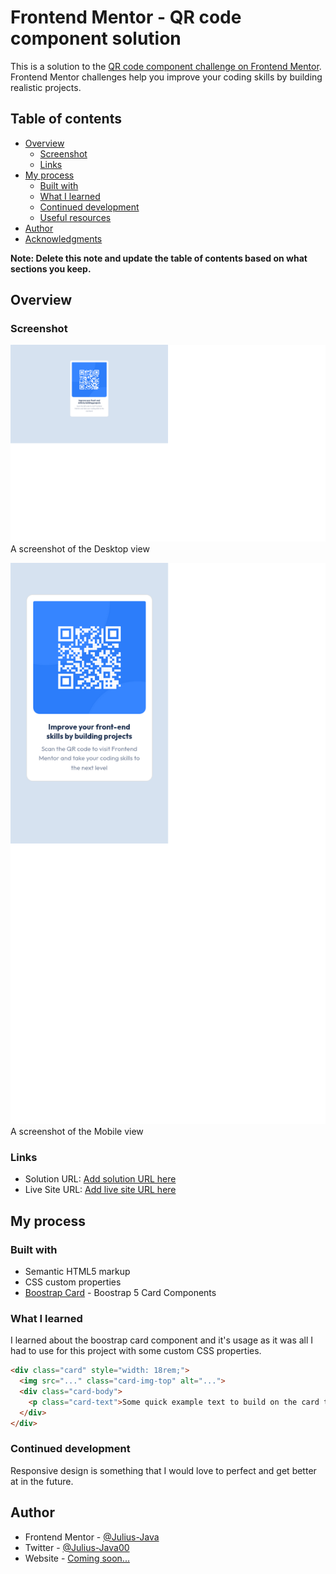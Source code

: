 # Frontend Mentor - QR code component solution

This is a solution to the [QR code component challenge on Frontend Mentor](https://www.frontendmentor.io/challenges/qr-code-component-iux_sIO_H). Frontend Mentor challenges help you improve your coding skills by building realistic projects.

## Table of contents

- [Overview](#overview)
  - [Screenshot](#screenshot)
  - [Links](#links)
- [My process](#my-process)
  - [Built with](#built-with)
  - [What I learned](#what-i-learned)
  - [Continued development](#continued-development)
  - [Useful resources](#useful-resources)
- [Author](#author)
- [Acknowledgments](#acknowledgments)

**Note: Delete this note and update the table of contents based on what sections you keep.**

## Overview

### Screenshot

![](./screenshot/Desktop-view.png)
A screenshot of the Desktop view

![](./screenshot/mobile-view.png)
A screenshot of the Mobile view

### Links

- Solution URL: [Add solution URL here](https://your-solution-url.com)
- Live Site URL: [Add live site URL here](https://your-live-site-url.com)

## My process

### Built with

- Semantic HTML5 markup
- CSS custom properties
- [Boostrap Card](https://getbootstrap.com/docs/5.0/components/card/#about) - Boostrap 5 Card Components

### What I learned

I learned about the boostrap card component and it's usage as it was all I had to use for this project with some custom CSS properties.

```html
<div class="card" style="width: 18rem;">
  <img src="..." class="card-img-top" alt="...">
  <div class="card-body">
    <p class="card-text">Some quick example text to build on the card title and make up the bulk of the card's content.</p>
  </div>
</div>
```

### Continued development

Responsive design is something that I would love to perfect and get better at in the future.


## Author


- Frontend Mentor - [@Julius-Java](https://www.frontendmentor.io/profile/Julius-Java)
- Twitter - [@Julius-Java00](https://www.twitter.com/Julius_Java00)
- Website - [Coming soon...](https://www.your-site.com)

